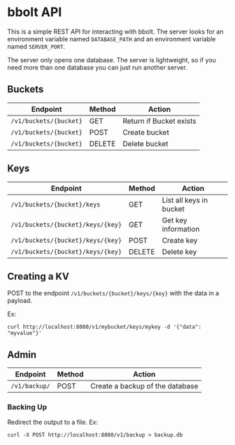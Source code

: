 # bbolt API

This is a simple REST API for interacting with bbolt. The server looks for an environment variable named `DATABASE_PATH`
 and an environment variable named `SERVER_PORT`.

The server only opens one database. The server is lightweight, so if you need more than one database you can just run
another server.

## Buckets

|Endpoint|Method|Action|
|--------|------|------|
|`/v1/buckets/{bucket}`| GET | Return if Bucket exists|
|`/v1/buckets/{bucket}`| POST | Create bucket|
|`/v1/buckets/{bucket}`| DELETE | Delete bucket |

## Keys
|Endpoint|Method|Action|
|--------|------|------|
|`/v1/buckets/{bucket}/keys` | GET | List all keys in bucket |
|`/v1/buckets/{bucket}/keys/{key}`| GET | Get key information |
|`/v1/buckets/{bucket}/keys/{key}` | POST | Create key |
|`/v1/buckets/{bucket}/keys/{key}` | DELETE | Delete key|


## Creating a  KV
POST to the endpoint `/v1/buckets/{bucket}/keys/{key}` with the data in a payload.

Ex:

`curl http://localhost:8080/v1/mybucket/keys/mykey -d '{"data": "myvalue"}'`

## Admin

|Endpoint|Method|Action|
|--------|------|------|
|`/v1/backup/`| POST | Create a backup of the database|

### Backing Up

Redirect the output to a file. Ex:

`curl -X POST http://localhost:8080/v1/backup > backup.db`